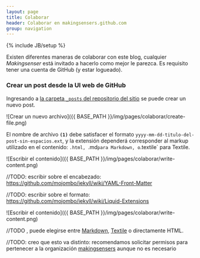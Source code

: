 ```yaml
---
layout: page
title: Colaborar
header: Colaborar en makingsensers.github.com
group: navigation
---
```

{% include JB/setup %}

Existen diferentes maneras de colaborar con este blog, cualquier _Makingsenser_ está invitado a hacerlo como mejor le parezca. Es requisito tener una cuenta de GitHub (y estar logueado). 

### Crear un post desde la UI web de GitHub

Ingresando a [la carpeta `_posts` del repositorio del sitio](https://github.com/makingsensers/makingsensers.github.com/tree/master/_posts) se puede crear un nuevo post.

![Crear un nuevo archivo]({{ BASE_PATH }}/img/pages/colaborar/create-file.png)

El nombre de archivo **`(1)`** debe satisfacer el formato `yyyy-mm-dd-titulo-del-post-sin-espacios.ext`, y la extensión dependerá corresponder al markup utilizado en el contenido: `.html, `.md` para Markdown, o `.textile` para Textile.

![Escribir el contenido]({{ BASE_PATH }}/img/pages/colaborar/write-content.png)

//TODO: escribir sobre el encabezado: https://github.com/mojombo/jekyll/wiki/YAML-Front-Matter

//TODO: escribir sobre el formato: https://github.com/mojombo/jekyll/wiki/Liquid-Extensions

![Escribir el contenido]({{ BASE_PATH }}/img/pages/colaborar/write-content.png)

//TODO , puede elegirse entre [Markdown](http://daringfireball.net/projects/markdown/), [Textile](http://txstyle.org/) o directamente HTML.

//TODO: creo que esto va distinto: recomendamos solicitar permisos para pertenecer a la organización [makingsensers](https://github.com/makingsensers/makingsensers.github.com) aunque no es necesario